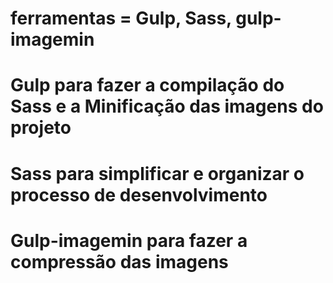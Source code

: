 # ferramentas = Gulp, Sass, gulp-imagemin
# Gulp para fazer a compilação do Sass e a Minificação das imagens do projeto
# Sass para simplificar e organizar o processo de desenvolvimento
# Gulp-imagemin para fazer a compressão das imagens